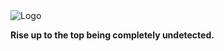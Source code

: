 <picture>
  <!-- dark -->
  <source media="(prefers-color-scheme: dark)" srcset="[https://raw.githubusercontent.com/Zedion69/RISE/refs/heads/main/RISE.png](https://raw.githubusercontent.com/Zedion69/RISE/refs/heads/main/RISEDARK.png)">
  
  <!-- light -->
  <source media="(prefers-color-scheme: light)" srcset="[https://raw.githubusercontent.com/Zedion69/RISE/refs/heads/main/RISE.png](https://raw.githubusercontent.com/Zedion69/RISE/refs/heads/main/RISE.PNG)">
  
  <img src="https://raw.githubusercontent.com/Zedion69/RISE/refs/heads/main/RISE_light.png" alt="Logo">
</picture>
<p><strong>Rise up to the top being completely undetected.</strong></p>
